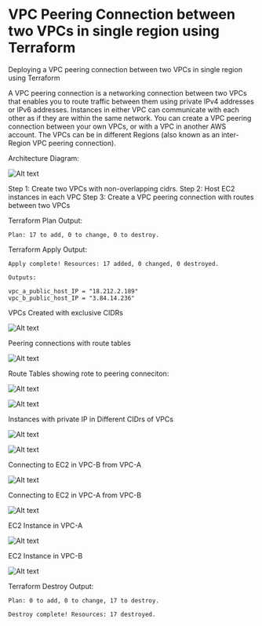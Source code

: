 # VPC Peering Connection between two VPCs in single region using Terraform

Deploying a VPC peering connection between two VPCs in single region using Terraform

A VPC peering connection is a networking connection between two VPCs that enables you to route traffic between them using private IPv4 addresses or IPv6 addresses. Instances in either VPC can communicate with each other as if they are within the same network. You can create a VPC peering connection between your own VPCs, or with a VPC in another AWS account. The VPCs can be in different Regions (also known as an inter-Region VPC peering connection).

Architecture Diagram:

![Alt text](/images/diagram.png)

Step 1: Create two VPCs with non-overlapping cidrs.
Step 2: Host EC2 instances in each VPC
Step 3: Create a VPC peering connection with routes between two VPCs

Terraform Plan Output:
```
Plan: 17 to add, 0 to change, 0 to destroy.
```

Terraform Apply Output:
```
Apply complete! Resources: 17 added, 0 changed, 0 destroyed.

Outputs:

vpc_a_public_host_IP = "18.212.2.189"
vpc_b_public_host_IP = "3.84.14.236"
```

VPCs Created with exclusive CIDRs

![Alt text](/images/vpcs.png)

Peering connections with route tables

![Alt text](/images/peering.png)

Route Tables showing rote to peering conneciton:

![Alt text](/images/rtable1.png)

![Alt text](/images/rtable2.png)

Instances with private IP in Different CIDrs of VPCs

![Alt text](/images/instance1.png)

![Alt text](/images/instance2.png)

Connecting to EC2 in VPC-B from VPC-A

![Alt text](/images/a_to_b.png)

Connecting to EC2 in VPC-A from VPC-B

![Alt text](/images/b_to_a.png)

EC2 Instance in VPC-A

![Alt text](/images/ec2a.png)

EC2 Instance in VPC-B

![Alt text](/images/ec2b.png)

Terraform Destroy Output:
```
Plan: 0 to add, 0 to change, 17 to destroy.

Destroy complete! Resources: 17 destroyed.
```